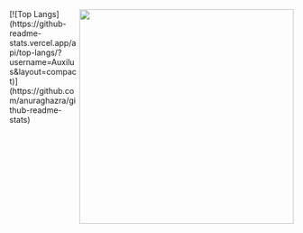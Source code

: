 <img align='right' src="https://github-readme-stats.vercel.app/api?username=Auxilus&show_icons=true&theme=radical" width="380">
[![Top Langs](https://github-readme-stats.vercel.app/api/top-langs/?username=Auxilus&layout=compact)](https://github.com/anuraghazra/github-readme-stats)


<!--
**Auxilus/Auxilus** is a ✨ _special_ ✨ repository because its `README.md` (this file) appears on your GitHub profile.

Here are some ideas to get you started:

- 🔭 I’m currently working on ...
- 🌱 I’m currently learning ...
- 👯 I’m looking to collaborate on ...
- 🤔 I’m looking for help with ...
- 💬 Ask me about ...
- 📫 How to reach me: ...
- 😄 Pronouns: ...
- ⚡ Fun fact: ...
-->
